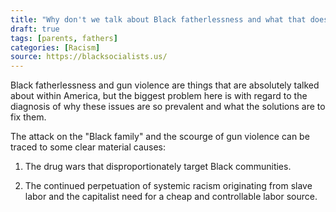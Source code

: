 ```yaml
---
title: "Why don't we talk about Black fatherlessness and what that does, or gun violence in Black communities?"
draft: true
tags: [parents, fathers]
categories: [Racism]
source: https://blacksocialists.us/
---
```


Black fatherlessness and gun violence are things that are absolutely talked about within America, but the biggest problem here is with regard to the diagnosis of why these issues are so prevalent and what the solutions are to fix them.  
  
The attack on the "Black family" and the scourge of gun violence can be traced to some clear material causes:  
  
1) The drug wars that disproportionately target Black communities.  
  
2) The continued perpetuation of systemic racism originating from slave labor and the capitalist need for a cheap and controllable labor source.

